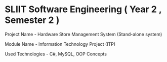 # SLIIT Software Engineering ( Year 2 , Semester 2 )

Project Name - Hardware Store Management System (Stand-alone system)

Module Name - Information Technology Project (ITP)

Used Technologies - C#, MySQL, OOP Concepts
